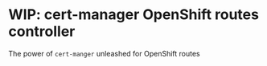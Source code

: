 # WIP: cert-manager OpenShift routes controller
The power of `cert-manger` unleashed for OpenShift routes
